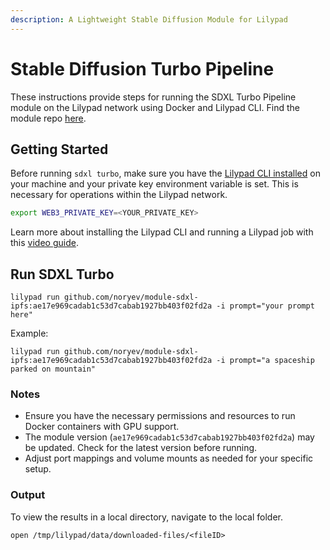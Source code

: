 ```yaml
---
description: A Lightweight Stable Diffusion Module for Lilypad
---
```


# Stable Diffusion Turbo Pipeline

These instructions provide steps for running the SDXL Turbo Pipeline module on the Lilypad network using Docker and Lilypad CLI. Find the module repo [here](https://github.com/noryev/module-sdxl-ipfs).

## Getting Started

Before running `sdxl turbo`, make sure you have the [Lilypad CLI installed](https://docs.lilypad.tech/lilypad/getting-started/install-run-requirements) on your machine and your private key environment variable is set. This is necessary for operations within the Lilypad network.

```bash
export WEB3_PRIVATE_KEY=<YOUR_PRIVATE_KEY>
```

Learn more about installing the Lilypad CLI and running a Lilypad job with this [video guide](https://www.youtube.com/watch?v=RBECCMl_fco).

## Run SDXL Turbo

```
lilypad run github.com/noryev/module-sdxl-ipfs:ae17e969cadab1c53d7cabab1927bb403f02fd2a -i prompt="your prompt here"
```

Example:

```
lilypad run github.com/noryev/module-sdxl-ipfs:ae17e969cadab1c53d7cabab1927bb403f02fd2a -i prompt="a spaceship parked on mountain"
```

### Notes

* Ensure you have the necessary permissions and resources to run Docker containers with GPU support.
* The module version (`ae17e969cadab1c53d7cabab1927bb403f02fd2a`) may be updated. Check for the latest version before running.
* Adjust port mappings and volume mounts as needed for your specific setup.

### Output

To view the results in a local directory, navigate to the local folder.

```
open /tmp/lilypad/data/downloaded-files/<fileID>
```
